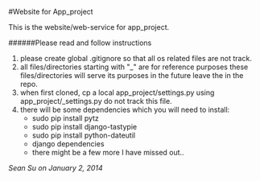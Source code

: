 #Website for App_project

This is the website/web-service for app_project.

######Please read and follow instructions
1.  please create global .gitignore so that all os related files are not track.
2.  all files/directories starting with "_" are for reference purposes these files/directories will serve its purposes in the future leave the in the repo.
3.  when first cloned, cp a local app_project/settings.py using app_project/_settings.py do not track this file.
4.  there will be some dependencies which you will need to install:
    -   sudo pip install pytz
    -   sudo pip install django-tastypie
    -   sudo pip install python-dateutil
    -   django dependencies
    -   there might be a few more I have missed out..
    
*Sean Su on January 2, 2014*